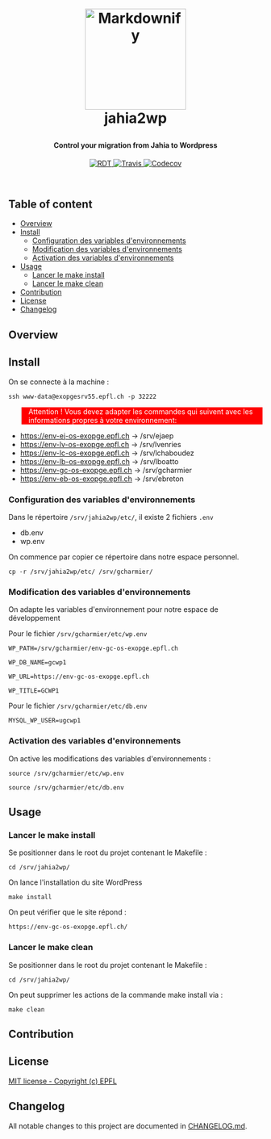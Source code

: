 <!-- markdownlint-disable -->
<h1 align="center" style="margin:1em">
  <a href="https://jahia2wp.readthedocs.org/">
    <img src="https://github.com/epfl-idevelop/jahia2wp/raw/master/static/jahia2wp.png"
         alt="Markdownify"
         width="200"></a>
  <br />
  jahia2wp
</h1>

<h4 align="center">
  Control your migration from Jahia to Wordpress
</h4>

<p align="center">
  <a href="http://jahia2wp.readthedocs.io/?badge=master">
    <img src="https://readthedocs.org/projects/jahia2wp/badge/?version=master"
         alt="RDT">
  </a>
  <a href="https://travis-ci.org/epfl-idevelop/jahia2wp">
    <img src="https://travis-ci.org/epfl-idevelop/jahia2wp.svg?branch=master"
         alt="Travis">
  </a>
  <a href="https://codecov.io/gh/epfl-idevelop/jahia2wp">
    <img src="https://codecov.io/gh/epfl-idevelop/jahia2wp/branch/master/graph/badge.svg" 
         alt="Codecov" />
  </a>
</p>
<br>

Table of content
----------------

<!-- TOC -->

- [Overview](#overview)
- [Install](#install)
    - [Configuration des variables d'environnements](#configuration-des-variables-denvironnements)
    - [Modification des variables d'environnements](#modification-des-variables-denvironnements)
    - [Activation des variables d'environnements](#activation-des-variables-denvironnements)
- [Usage](#usage)
    - [Lancer le make install](#lancer-le-make-install)
    - [Lancer le make clean](#lancer-le-make-clean)
- [Contribution](#contribution)
- [License](#license)
- [Changelog](#changelog)

<!-- /TOC -->

## Overview


## Install

On se connecte à la machine :

<pre><code>ssh www-data@exopgesrv55.epfl.ch -p 32222</code></pre>


<blockquote style="background-color: red; color: white"; font-weight: bold;>
<p>Attention ! Vous devez adapter les commandes qui suivent avec les informations propres à votre environnement:</p>
</blockquote>

- https://env-ej-os-exopge.epfl.ch -> /srv/ejaep
- https://env-lv-os-exopge.epfl.ch  -> /srv/lvenries
- https://env-lc-os-exopge.epfl.ch  -> /srv/lchaboudez
- https://env-lb-os-exopge.epfl.ch  -> /srv/lboatto
- https://env-gc-os-exopge.epfl.ch  -> /srv/gcharmier
- https://env-eb-os-exopge.epfl.ch  -> /srv/ebreton

### Configuration des variables d'environnements #

Dans le répertoire <code>/srv/jahia2wp/etc/</code>, il existe 2 fichiers <code>.env</code>

* db.env
* wp.env

On commence par copier ce répertoire dans notre espace personnel. 

<pre><code>cp -r /srv/jahia2wp/etc/ /srv/gcharmier/</code></pre>

### Modification des variables d'environnements

On adapte les variables d'environnement pour notre espace de développement

Pour le fichier <code>/srv/gcharmier/etc/wp.env</code>

<pre><code>WP_PATH=/srv/gcharmier/env-gc-os-exopge.epfl.ch</code></pre>

<pre><code>WP_DB_NAME=gcwp1</code></pre>

<pre><code>WP_URL=https://env-gc-os-exopge.epfl.ch</code></pre>

<pre><code>WP_TITLE=GCWP1</code></pre>
  
Pour le fichier <code>/srv/gcharmier/etc/db.env</code>

<pre><code>MYSQL_WP_USER=ugcwp1</code></pre>

### Activation des variables d'environnements

On active les modifications des variables d'environnements :

<pre><code>source /srv/gcharmier/etc/wp.env</code></pre>

<pre><code>source /srv/gcharmier/etc/db.env</code></pre>


## Usage

### Lancer le make install #

Se positionner dans le root du projet contenant le Makefile :
<pre><code>cd /srv/jahia2wp/</code></pre>

On lance l'installation du site WordPress

<pre><code>make install</code></pre>

On peut vérifier que le site répond :

<pre><code>https://env-gc-os-exopge.epfl.ch/</code></pre>

### Lancer le make clean

Se positionner dans le root du projet contenant le Makefile :
<pre><code>cd /srv/jahia2wp/</code></pre>

On peut supprimer les actions de la commande make install via :
<pre><code>make clean</code></pre>


## Contribution


## License

[MIT license - Copyright (c) EPFL](./LICENSE)

## Changelog

All notable changes to this project are documented in [CHANGELOG.md](./CHANGELOG.md).
